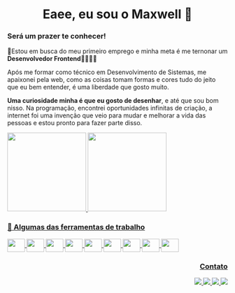 <h1 align="center">Eaee, eu sou o Maxwell 👋</h1> 

### Será um prazer te conhecer! 
🔭Estou em busca do meu primeiro emprego e minha meta é me ternonar um **Desenvolvedor Frontend**💅🏽💅🏽

Após me formar como técnico em Desenvolvimento de Sistemas, me apaixonei pela web, como as coisas tomam formas e cores tudo do jeito que eu bem entender, é uma liberdade que gosto muito.

**Uma curiosidade minha é que eu gosto de desenhar**, e até que sou bom nisso. Na programação, encontrei oportunidades infinitas de criação, a internet foi uma invenção que veio para mudar e melhorar a vida das pessoas e estou pronto para fazer parte disso.

 <div
 style='display: flex;'
 >
  <a href="https://github.com/Maxwell-Santos">
 <img height="180em" src="https://github-readme-stats.vercel.app/api?username=Maxwell-Santos&show_icons=true&theme=react&include_all_commits=true&count_private=true"/>
 <img height="180em" src="https://github-readme-stats.vercel.app/api/top-langs/?username=Maxwell-Santos&layout=compact&langs_count=7&theme=react"/>
</div>
 
 ###  🧰 Algumas das ferramentas de trabalho

 <div>
   <img align="center" src='https://cdn.jsdelivr.net/gh/devicons/devicon/icons/html5/html5-original.svg'           width="40" height="30"/>
   <img align="center" src='https://cdn.jsdelivr.net/gh/devicons/devicon/icons/css3/css3-original.svg'             width="40" height="30"/>
   <img align="center" src='https://cdn.jsdelivr.net/gh/devicons/devicon/icons/javascript/javascript-original.svg' width="40" height="30"/>
   <img align="center" src='https://cdn.jsdelivr.net/gh/devicons/devicon/icons/typescript/typescript-original.svg' width="40" height="30"/>
   <img align="center" src='https://cdn.jsdelivr.net/gh/devicons/devicon/icons/react/react-original.svg'           width="40" height="30"/>
   
   <img align="center" src="https://www.vectorlogo.zone/logos/tailwindcss/tailwindcss-icon.svg"                    width="40" height="30"/>  
   <img align="center" src="https://cdn.worldvectorlogo.com/logos/styled-components-1.svg"                         width="40" height="30"/>
   <img align="center" src="https://www.vectorlogo.zone/logos/graphql/graphql-icon.svg"                            width="40" height="30"/>
   <img align="center" src="https://www.vectorlogo.zone/logos/mysql/mysql-icon.svg"                                width="40" height="30"/>
  </div>
 

 
 <div align="end"> 
  
  ### Contato
  
   <a href="https://www.facebook.com/profile.php?id=100008836065567" target="_blank">
     <img src="https://img.shields.io/badge/Facebook-1877F2?style=for-the-badge&logo=facebook&logoColor=white" target="_blank">
   </a>
   <a href="https://www.instagram.com/this_maxwell/" target="_blank">
     <img src="https://img.shields.io/badge/-Instagram-%23E4405F?style=for-the-badge&logo=instagram&logoColor=white" target="_blank">
   </a>
   <a href="https://www.linkedin.com/in/maxwell-santos-2ab722210" target="_blank">
     <img src="https://img.shields.io/badge/-LinkedIn-%230077B5?style=for-the-badge&logo=linkedin&logoColor=white" target="_blank">
   </a> 
   <a href = "mailto:max.coding011@gmail.com" target="_blank">
     <img src="https://img.shields.io/badge/Gmail-D14836?style=for-the-badge&logo=gmail&logoColor=white" target="_blank">
   </a>
  </div>
